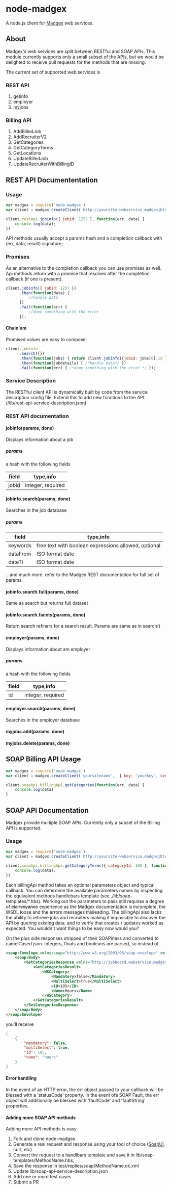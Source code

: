 # node-madgex
A node.js client for [Madgex](http://madgex.com) web services.

## About
Madgex's web services are split between RESTful and SOAP APIs. This module currently supports only a small subset of the APIs, but we would be delighted to receive pull requests for the methods that are missing.

The current set of supported web services is

### REST API

1. getinfo
1. employer
1. myjobs

### Billing API

1. AddBilledJob
1. AddRecruiterV2
1. GetCategories
1. GetCategoryTerms
1. GetLocations
1. UpdateBilledJob
1. UpdateRecruiterWithBillingID


## REST API Documententation

### Usage

```javascript
var madgex = require('node-madgex')
var client = madgex.createClient('http://yoursite-webservice.madgexjbtest.com',  { key: 'yourkey', secret: 'yoursecret' })

client.restApi.jobinfo({ jobid: 1257 }, function(err, data) {
    console.log(data);
})
```

API methods usually accept a params hash and a completion callback with (err, data, result) signature;

### Promises
As an alternative to the completion callback you can use promises as well. Api methods return with a promise
that resolves after the completion callback (if one is present).

```javascript
client.jobinfo({ jobid: 1257 })
      .then(function(data) {
          //handle data
      })
      .fail(function(err) {
          //dome something with the error
      });
```

#### Chain'em

Promised values are easy to compose:
```javascript
client.jobinfo
      .search({})
      .then(function(jobs) { return client.jobinfo({jobid: jobs[0].id }) })
      .then(function(jobdetails) { /*handle data*/ })
      .fail(function(err) { /*dome something with the error */ });
```

### Service Description
The RESTful client API is dynamically built by code from the service description config file.
Extend this to add new functions to the API. (/lib/rest-api-service-description.json)

### REST API documentation

#### jobinfo(params, done)
Displays information about a job

##### params
a hash with the following fields

field | type,info
--- | ---
jobid | integer, required

#### jobinfo.search(params, done)
Searches in the job database

##### params
field | type,info
--- | ---
keywords | free text with boolean expressions allowed, optional
dataFrom | ISO format date
dateTi | ISO format date

...and much more. refer to the Madgex REST documentation for full set of params.


#### jobinfo.search.full(params, done)
Same as search but returns full dataset

#### jobinfo.search.facets(params, done)
Return search refiners for a search result. Params are same as in search()

#### employer(params, done)
Displays information about am employer

##### params
a hash with the following fields

field | type,info
--- | ---
id | integer, required

#### employer.search(params, done)
Searches in the employer database

#### myjobs.add(params, done)

#### myjobs.delete(params, done)

## SOAP Billing API Usage
```javascript
var madgex = require('node-madgex')
var client = madgex.createClient('yoursitename',  { key: 'yourkey', secret: 'yoursecret' })

client.soapApi.billingApi.getCategories(function(err, data) {
    console.log(data)
}
```


## SOAP API Documentation
Madgex provide multiple SOAP APIs. Currently only a subset of the Billing API is supported.

### Usage
```javascript
var madgex = require('node-madgex')
var client = madgex.createClient('http://yoursite-webservice.madgexjbtest.com',  { key: 'yourkey', secret: 'yoursecret' })

client.soapApi.billingApi.getCategoryTerms({ categoryId: 105 }, function(err, data) {
    console.log(data);
})
```
Each billingApi method takes an optional parameters object and typical callback. You can determine the available parameters names by inspecting the equivalent methods handlebars template (see ./lib/soap-templates/*.hbs). Working out the parameters to pass still requires a degree of ~~clairvoyance~~ experience as the Madgex documentation is incomplete, the WSDL loose and the errors messages misleading. The billingApi also lacks the ability to retrieve jobs and recruiters making it impossible to discover the API by quering existing data, and to verify that creates / updates worked as expected. You wouldn't want things to be easy now would you?

On the plus side responses stripped of their SOAPiness and converted to camelCased json. Integers, floats and booleans are parsed, so instead of

```xml
<soap:Envelope xmlns:soap="http://www.w3.org/2003/05/soap-envelope" xmlns:xsi="http://www.w3.org/2001/XMLSchema-instance" xmlns:xsd="http://www.w3.org/2001/XMLSchema">
    <soap:Body>
        <GetCategoriesResponse xmlns="http://jobboard.webservice.madgex.co.uk">
            <GetCategoriesResult>
                <WSCategory>
                    <Mandatory>false</Mandatory>
                    <MultiSelect>true</MultiSelect>
                    <ID>105</ID>
                    <Name>Hours</Name>
                </WSCategory>
            </GetCategoriesResult>
        </GetCategoriesResponse>
    </soap:Body>
</soap:Envelope>
```

you'll receive
```json
[
    {
        "mandatory": false,
        "multiSelect": true,
        "id": 105,
        "name": "hours"
    }
]
```

#### Error handling
In the event of an HTTP error, the err object passed to your callback will be blessed with a 'statusCode' property. In the event ofa  SOAP Fault, the err object will additionally be blessed with 'faultCode' and 'faultString' properties.

#### Adding more SOAP API methods
Adding more API methods is easy
1. Fork and clone node-madgex
2. Generate a real request and response using your tool of choice ([SoapUI](http://www.soapui.org/), curl, etc)
3. Convert the request to a handlbars template and save it in lib/soap-templates/MethodName.hbs, 
4. Save the response in test/replies/soap/MethodName.ok.xml
5. Update lib/soap-api-service-description.json
6. Add one or more test cases
7. Submit a PR

